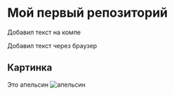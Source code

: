 # Мой первый репозиторий

Добавил текст на компе

Добавил текст через браузер

## Картинка
Это апельсин
![апельсин](orange.jpg)
